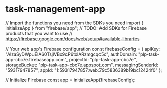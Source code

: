 # task-management-app
 <!-- apiKey: "AIzaSyDWpuEIA60TsjlVBx9cP6txIARzmgcqc5c",
  authDomain: "plp-task-app-cbc7e.firebaseapp.com",
  projectId: "plp-task-app-cbc7e",
  storageBucket: "plp-task-app-cbc7e.appspot.com",
  messagingSenderId: "59317947857",
  appId: "1:59317947857:web:79c5836389b19bc12424f0" -->

  // Import the functions you need from the SDKs you need
import { initializeApp } from "firebase/app";
// TODO: Add SDKs for Firebase products that you want to use
// https://firebase.google.com/docs/web/setup#available-libraries

// Your web app's Firebase configuration
const firebaseConfig = {
  apiKey: "AIzaSyDWpuEIA60TsjlVBx9cP6txIARzmgcqc5c",
  authDomain: "plp-task-app-cbc7e.firebaseapp.com",
  projectId: "plp-task-app-cbc7e",
  storageBucket: "plp-task-app-cbc7e.appspot.com",
  messagingSenderId: "59317947857",
  appId: "1:59317947857:web:79c5836389b19bc12424f0"
};

// Initialize Firebase
const app = initializeApp(firebaseConfig);

<!-- npm install -g firebase-tools -->